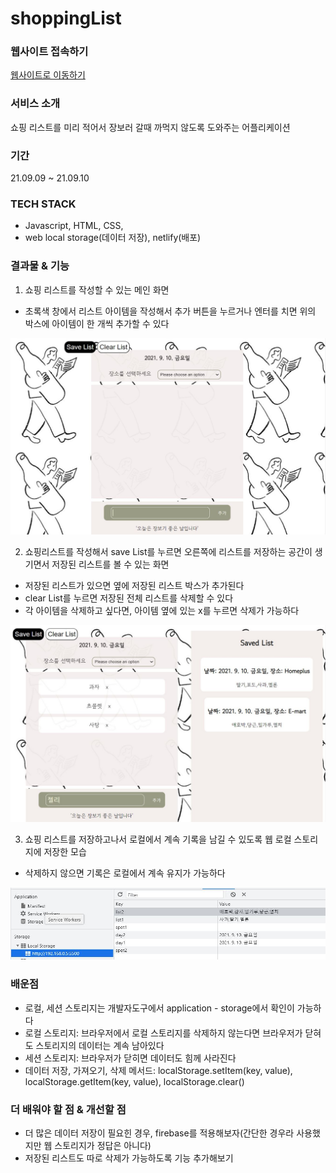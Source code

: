 # shoppingList

### 웹사이트 접속하기
<a href="https://today-shoppinglist.netlify.app/shoppinglist">웹사이트로 이동하기</a>

### 서비스 소개
쇼핑 리스트를 미리 적어서 장보러 갈때 까먹지 않도록 도와주는 어플리케이션


### 기간
21.09.09 ~ 21.09.10


### TECH STACK
- Javascript, HTML, CSS,
- web local storage(데이터 저장), netlify(배포)


### 결과물 & 기능
1. 쇼핑 리스트를 작성할 수 있는 메인 화면

- 초록색 창에서 리스트 아이템을 작성해서 추가 버튼을 누르거나 엔터를 치면 위의 박스에 아이템이 한 개씩 추가할 수 있다

![image](image/shoppingList1.JPG)


2.  쇼핑리스트를 작성해서 save List를 누르면 오른쪽에 리스트를 저장하는 공간이 생기면서 저장된 리스트를 볼 수 있는 화면

- 저장된 리스트가 있으면 옆에 저장된 리스트 박스가 추가된다
- clear List를 누르면 저장된 전체 리스트를 삭제할 수 있다
- 각 아이템을 삭제하고 싶다면, 아이템 옆에 있는 x를 누르면 삭제가 가능하다

![image](image/shoppingList2.JPG)


3. 쇼핑 리스트를 저장하고나서 로컬에서 계속 기록을 남길 수 있도록 웹 로컬 스토리지에 저장한 모습

- 삭제하지 않으면 기록은 로컬에서 계속 유지가 가능하다

![image](image/shoppingList3..JPG)



### 배운점
- 로컬, 세션 스토리지는 개발자도구에서 application - storage에서 확인이 가능하다
- 로컬 스토리지: 브라우저에서 로컬 스토리지를 삭제하지 않는다면 브라우저가 닫혀도 스토리지의 데이터는 계속 남아있다
- 세션 스토리지: 브라우저가 닫히면 데이터도 힘께 사라진다
- 데이터 저장, 가져오기, 삭제 메서드: localStorage.setItem(key, value), localStorage.getItem(key, value), localStorage.clear()



### 더 배워야 할 점 & 개선할 점
- 더 많은 데이터 저장이 필요힌 경우, firebase를 적용해보자(간단한 경우라 사용했지만 웹 스토리지가 정답은 아니다)
- 저장된 리스트도 따로 삭제가 가능하도록 기능 추가해보기



